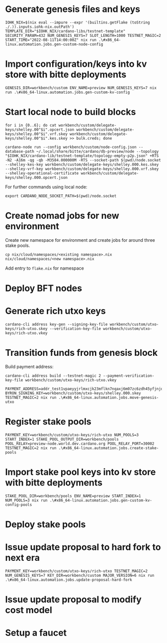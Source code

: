 # Generate genesis files and keys
```
IOHK_NIX=$(nix eval --impure --expr '(builtins.getFlake (toString ./.)).inputs.iohk-nix.outPath')
TEMPLATE_DIR="$IOHK_NIX/cardano-libs/testnet-template" SECURITY_PARAM=432 NUM_GENESIS_KEYS=7 SLOT_LENGTH=1000 TESTNET_MAGIC=2 START_TIME="2022-08-11T14:00:00Z" nix run .\#x86_64-linux.automation.jobs.gen-custom-node-config
```

# Import configuration/keys into kv store with bitte deployments
```
GENESIS_DIR=workbench/custom ENV_NAME=preview NUM_GENESIS_KEYS=7 nix run .\#x86_64-linux.automation.jobs.gen-custom-kv-config
```

# Start local node to build blocks
```
for i in {0..6}; do cat workbench/custom/delegate-keys/shelley.00"$i".opcert.json workbench/custom/delegate-keys/shelley.00"$i".vrf.skey workbench/custom/delegate-keys/shelley.00"$i".kes.skey >> bulk.creds; done
```

```
cardano-node run --config workbench/custom/node-config.json --database-path ~/.local/share/bitte/cardano/db-preview/node --topology "$IOHK_NIX/cardano-lib/testnet-template/topology-empty-p2p.json" +RTS -N2 -A16m -qg -qb -M3584.000000M -RTS --socket-path $(pwd)/node.socket --shelley-kes-key workbench/custom/delegate-keys/shelley.000.kes.skey --shelley-vrf-key workbench/custom/delegate-keys/shelley.000.vrf.skey --shelley-operational-certificate workbench/custom/delegate-keys/shelley.000.opcert.json
```

For further commands using local node:
```
export CARDANO_NODE_SOCKET_PATH=$(pwd)/node.socket
```

# Create nomad jobs for new environment
Create new namespace for environment and create jobs for around three stake pools.
```
cp nix/cloud/namespaces/<existing namespace>.nix nix/cloud/namespaces/<new namespace>.nix
```
Add entry to `flake.nix` for namespace

# Deploy BFT nodes

# Generate rich utxo keys
```
cardano-cli address key-gen --signing-key-file workbench/custom/utxo-keys/rich-utxo.skey --verification-key-file workbench/custom/utxo-keys/rich-utxo.vkey
```

# Transition funds from genesis block
Build payment address:
```
cardano-cli address build --testnet-magic 2 --payment-verification-key-file workbench/custom/utxo-keys/rich-utxo.vkey
```

```
PAYMENT_ADDRESS=addr_test1vpaeyyjrlmxcjk23mflkn7nqaxj6m07zc6zdh45yfjnjqcgav9jcj BYRON_SIGNING_KEY=workbench/custom/utxo-keys/shelley.000.skey TESTNET_MAGIC=2 nix run .\#x86_64-linux.automation.jobs.move-genesis-utxo
```

# Register stake pools
```
PAYMENT_KEY=workbench/custom/utxo-keys/rich-utxo NUM_POOLS=3 START_INDEX=1 STAKE_POOL_OUTPUT_DIR=workbench/pools POOL_RELAY=preview-node.world.dev.cardano.org POOL_RELAY_PORT=30002 TESTNET_MAGIC=2 nix run .\#x86_64-linux.automation.jobs.create-stake-pools
```

# Import stake pool keys into kv store with bitte deployments
```
STAKE_POOL_DIR=workbench/pools ENV_NAME=preview START_INDEX=1 NUM_POOLS=3 nix run .\#x86_64-linux.automation.jobs.gen-custom-kv-config-pools
```

# Deploy stake pools

# Issue update proposal to hard fork to next era
```
PAYMENT_KEY=workbench/custom/utxo-keys/rich-utxo TESTNET_MAGIC=2 NUM_GENESIS_KEYS=7 KEY_DIR=workbench/custom MAJOR_VERSION=6 nix run .\#x86_64-linux.automation.jobs.update-proposal-hard-fork
```

# Issue update proposal to modify cost model

# Setup a faucet
